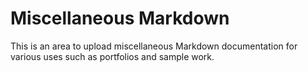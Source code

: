 # Miscellaneous Markdown

This is an area to upload miscellaneous Markdown documentation for various uses such as portfolios and sample work.
